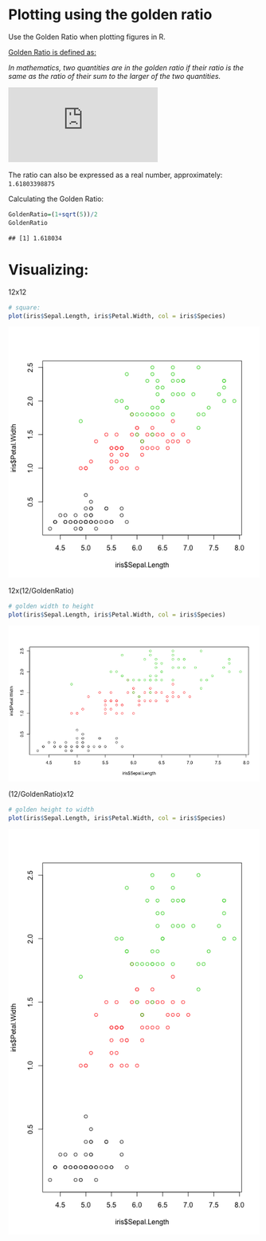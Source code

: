 Plotting using the golden ratio
================

Use the Golden Ratio when plotting figures in R.

[Golden Ratio is defined as:](https://en.wikipedia.org/wiki/Golden_ratio)

*In mathematics, two quantities are in the golden ratio if their ratio is the same as the ratio of their sum to the larger of the two quantities.*

![\\frac{a+b}{a} = \\frac{a}{b}](https://latex.codecogs.com/png.latex?%5Cfrac%7Ba%2Bb%7D%7Ba%7D%20%3D%20%5Cfrac%7Ba%7D%7Bb%7D "\frac{a+b}{a} = \frac{a}{b}")

The ratio can also be expressed as a real number, approximately: `1.61803398875`

Calculating the Golden Ratio:

``` r
GoldenRatio=(1+sqrt(5))/2
GoldenRatio
```

    ## [1] 1.618034

Visualizing:
============

12x12

``` r
# square:
plot(iris$Sepal.Length, iris$Petal.Width, col = iris$Species)
```

![](README_files/figure-markdown_github/unnamed-chunk-2-1.png)

12x(12/GoldenRatio)

``` r
# golden width to height
plot(iris$Sepal.Length, iris$Petal.Width, col = iris$Species)
```

![](README_files/figure-markdown_github/unnamed-chunk-3-1.png)

(12/GoldenRatio)x12

``` r
# golden height to width
plot(iris$Sepal.Length, iris$Petal.Width, col = iris$Species)
```

![](README_files/figure-markdown_github/unnamed-chunk-4-1.png)
